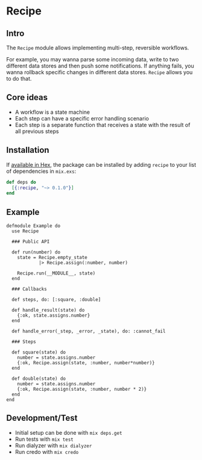 # Recipe

## Intro

The `Recipe` module allows implementing multi-step, reversible workflows.

For example, you may wanna parse some incoming data, write to two different data stores and
then push some notifications. If anything fails, you wanna rollback specific changes in different
data stores. `Recipe` allows you to do that.

## Core ideas

- A workflow is a state machine
- Each step can have a specific error handling scenario
- Each step is a separate function that receives a state with the result of all previous steps

## Installation

If [available in Hex](https://hex.pm/docs/publish), the package can be installed
by adding `recipe` to your list of dependencies in `mix.exs`:

```elixir
def deps do
  [{:recipe, "~> 0.1.0"}]
end
```

## Example

```
defmodule Example do
  use Recipe

  ### Public API

  def run(number) do
    state = Recipe.empty_state
            |> Recipe.assign(:number, number)

    Recipe.run(__MODULE__, state)
  end

  ### Callbacks

  def steps, do: [:square, :double]

  def handle_result(state) do
    {:ok, state.assigns.number}
  end

  def handle_error(_step, _error, _state), do: :cannot_fail

  ### Steps

  def square(state) do
    number = state.assigns.number
    {:ok, Recipe.assign(state, :number, number*number)}
  end

  def double(state) do
    number = state.assigns.number
    {:ok, Recipe.assign(state, :number, number * 2)}
  end
end
```

## Development/Test

- Initial setup can be done with `mix deps.get`
- Run tests with `mix test`
- Run dialyzer with `mix dialyzer`
- Run credo with `mix credo`

